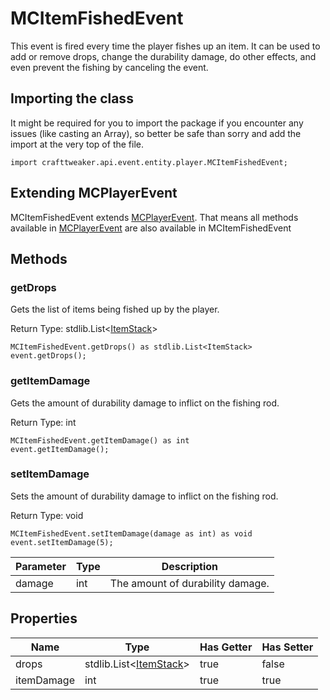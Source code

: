 # MCItemFishedEvent

This event is fired every time the player fishes up an item. It can be used
 to add or remove drops, change the durability damage, do other effects, and
 even prevent the fishing by canceling the event.

## Importing the class

It might be required for you to import the package if you encounter any issues (like casting an Array), so better be safe than sorry and add the import at the very top of the file.
```zenscript
import crafttweaker.api.event.entity.player.MCItemFishedEvent;
```


## Extending MCPlayerEvent

MCItemFishedEvent extends [MCPlayerEvent](/vanilla/api/event/entity/player/MCPlayerEvent). That means all methods available in [MCPlayerEvent](/vanilla/api/event/entity/player/MCPlayerEvent) are also available in MCItemFishedEvent

## Methods

### getDrops

Gets the list of items being fished up by the player.

Return Type: stdlib.List&lt;[ItemStack](/vanilla/api/item/ItemStack)&gt;

```zenscript
MCItemFishedEvent.getDrops() as stdlib.List<ItemStack>
event.getDrops();
```
### getItemDamage

Gets the amount of durability damage to inflict on the fishing rod.

Return Type: int

```zenscript
MCItemFishedEvent.getItemDamage() as int
event.getItemDamage();
```
### setItemDamage

Sets the amount of durability damage to inflict on the fishing rod.

Return Type: void

```zenscript
MCItemFishedEvent.setItemDamage(damage as int) as void
event.setItemDamage(5);
```
| Parameter | Type | Description |
|-----------|------|-------------|
| damage | int | The amount of durability damage. |


## Properties

| Name | Type | Has Getter | Has Setter |
|------|------|------------|------------|
| drops | stdlib.List&lt;[ItemStack](/vanilla/api/item/ItemStack)&gt; | true | false |
| itemDamage | int | true | true |

